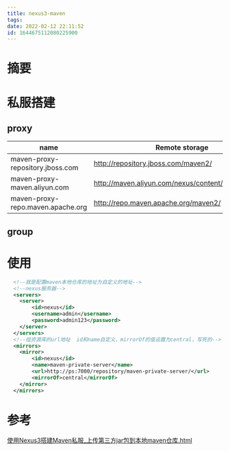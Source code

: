 ```yaml
---
title: nexus3-maven
tags: 
date: 2022-02-12 22:11:52
id: 1644675112080225900
---
```

# 摘要

# 私服搭建

## proxy

| name                              | Remote storage                                       |
| --------------------------------- | ---------------------------------------------------- |
| maven-proxy-repository.jboss.com  | http://repository.jboss.com/maven2/                  |
| maven-proxy-maven.aliyun.com      | http://maven.aliyun.com/nexus/content/groups/public/ |
| maven-proxy-repo.maven.apache.org | http://repo.maven.apache.org/maven2/                 |

## group

# 使用

```xml
  <!--就是配置maven本地仓库的地址为自定义的地址-->
  <!--nexus服务器-->
  <servers>  
    <server>  
        <id>nexus</id>  
        <username>admin</username>  
        <password>admin123</password>  
    </server>   
  </servers>  
  <!--组资源库的url地址  id和name自定义，mirrorOf的值设置为central，写死的-->  
  <mirrors>     
    <mirror>  
        <id>nexus</id>  
        <name>maven-private-server</name>  
        <url>http://ps:7000/repository/maven-private-server/</url>  
        <mirrorOf>central</mirrorOf>  
    </mirror>     
  </mirrors>  
```



# 参考 

 [使用Nexus3搭建Maven私服_上传第三方jar包到本地maven仓库.html](assets\references\使用Nexus3搭建Maven私服_上传第三方jar包到本地maven仓库.html) 
